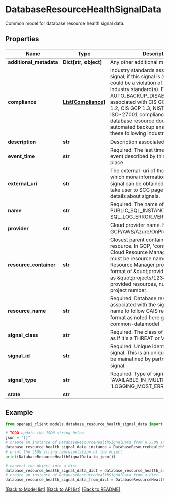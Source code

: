 # DatabaseResourceHealthSignalData

Common model for database resource health signal data.

## Properties

Name | Type | Description | Notes
------------ | ------------- | ------------- | -------------
**additional_metadata** | **Dict[str, object]** | Any other additional metadata | [optional] 
**compliance** | [**List[Compliance]**](Compliance.md) | Industry standards associated with this signal; if this signal is an issue, that could be a violation of the associated industry standard(s). For example, AUTO_BACKUP_DISABLED signal is associated with CIS GCP 1.1, CIS GCP 1.2, CIS GCP 1.3, NIST 800-53 and ISO-27001 compliance standards. If a database resource does not have automated backup enable, it will violate these following industry standards. | [optional] 
**description** | **str** | Description associated with signal | [optional] 
**event_time** | **str** | Required. The last time at which the event described by this signal took place | [optional] 
**external_uri** | **str** | The external-uri of the signal, using which more information about this signal can be obtained. In GCP, this will take user to SCC page to get more details about signals. | [optional] 
**name** | **str** | Required. The name of the signal, ex: PUBLIC_SQL_INSTANCE, SQL_LOG_ERROR_VERBOSITY etc. | [optional] 
**provider** | **str** | Cloud provider name. Ex: GCP/AWS/Azure/OnPrem/SelfManaged | [optional] 
**resource_container** | **str** | Closest parent container of this resource. In GCP, &#39;container&#39; refers to a Cloud Resource Manager project. It must be resource name of a Cloud Resource Manager project with the format of \&quot;provider//\&quot;, such as \&quot;projects/123\&quot;. For GCP provided resources, number should be project number. | [optional] 
**resource_name** | **str** | Required. Database resource name associated with the signal. Resource name to follow CAIS resource_name format as noted here go/condor-common-datamodel | [optional] 
**signal_class** | **str** | Required. The class of the signal, such as if it&#39;s a THREAT or VULNERABILITY. | [optional] 
**signal_id** | **str** | Required. Unique identifier for the signal. This is an unique id which would be mainatined by partner to identify a signal. | [optional] 
**signal_type** | **str** | Required. Type of signal, for example, &#x60;AVAILABLE_IN_MULTIPLE_ZONES&#x60;, &#x60;LOGGING_MOST_ERRORS&#x60;, etc. | [optional] 
**state** | **str** |  | [optional] 

## Example

```python
from openapi_client.models.database_resource_health_signal_data import DatabaseResourceHealthSignalData

# TODO update the JSON string below
json = "{}"
# create an instance of DatabaseResourceHealthSignalData from a JSON string
database_resource_health_signal_data_instance = DatabaseResourceHealthSignalData.from_json(json)
# print the JSON string representation of the object
print(DatabaseResourceHealthSignalData.to_json())

# convert the object into a dict
database_resource_health_signal_data_dict = database_resource_health_signal_data_instance.to_dict()
# create an instance of DatabaseResourceHealthSignalData from a dict
database_resource_health_signal_data_from_dict = DatabaseResourceHealthSignalData.from_dict(database_resource_health_signal_data_dict)
```
[[Back to Model list]](../README.md#documentation-for-models) [[Back to API list]](../README.md#documentation-for-api-endpoints) [[Back to README]](../README.md)


